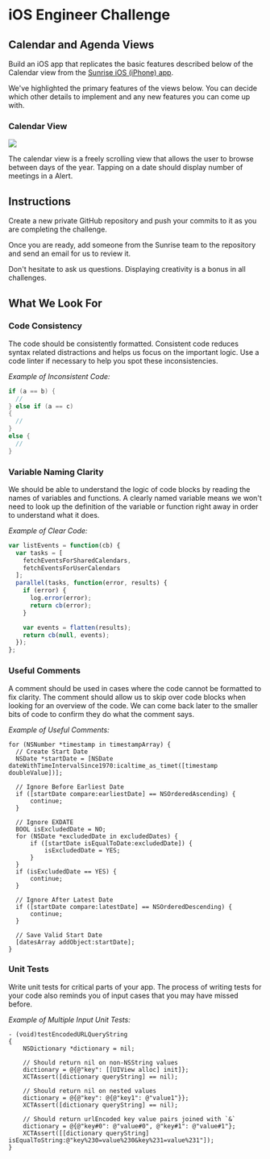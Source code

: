 # iOS Engineer Challenge

## Calendar and Agenda Views

Build an iOS app that replicates the basic features described below of the Calendar view from the [Sunrise iOS (iPhone) app](https://itunes.apple.com/us/app/sunrise-calendar./id599114150?mt=8).

We've highlighted the primary features of the views below. You can decide which other details to implement and any new features you can come up with.

### Calendar View

![](http://cl.ly/image/032R1A0K181e/content)

The calendar view is a freely scrolling view that allows the user to browse between days of the year. Tapping on a date should display number of meetings in a Alert.



## Instructions

Create a new private GitHub repository and push your commits to it as you are completing the challenge.

Once you are ready, add someone from the Sunrise team to the repository and send an email for us to review it.

Don't hesitate to ask us questions. Displaying creativity is a bonus in all challenges.

## What We Look For

### Code Consistency

The code should be consistently formatted. Consistent code reduces syntax related distractions and helps us focus on the important logic. Use a code linter if necessary to help you spot these inconsistencies.

*Example of Inconsistent Code:*

```java
if (a == b) {
  //
} else if (a == c)
{
  //
}
else {
  //
}
```

### Variable Naming Clarity

We should be able to understand the logic of code blocks by reading the names of variables and functions. A clearly named variable means we won't need to look up the definition of the variable or function right away in order to understand what it does.

*Example of Clear Code:*

```js
var listEvents = function(cb) {
  var tasks = [
    fetchEventsForSharedCalendars,
    fetchEventsForUserCalendars
  ];
  parallel(tasks, function(error, results) {
    if (error) {
      log.error(error);
      return cb(error);
    }

    var events = flatten(results);
    return cb(null, events);
  });
};
```

### Useful Comments

A comment should be used in cases where the code cannot be formatted to fix clarity. The comment should allow us to skip over code blocks when looking for an overview of the code. We can come back later to the smaller bits of code to confirm they do what the comment says.

*Example of Useful Comments:*

```objc
for (NSNumber *timestamp in timestampArray) {
  // Create Start Date
  NSDate *startDate = [NSDate dateWithTimeIntervalSince1970:icaltime_as_timet([timestamp doubleValue])];

  // Ignore Before Earliest Date
  if ([startDate compare:earliestDate] == NSOrderedAscending) {
      continue;
  }

  // Ignore EXDATE
  BOOL isExcludedDate = NO;
  for (NSDate *excludedDate in excludedDates) {
      if ([startDate isEqualToDate:excludedDate]) {
          isExcludedDate = YES;
      }
  }
  if (isExcludedDate == YES) {
      continue;
  }

  // Ignore After Latest Date
  if ([startDate compare:latestDate] == NSOrderedDescending) {
      continue;
  }

  // Save Valid Start Date
  [datesArray addObject:startDate];
}
```

### Unit Tests

Write unit tests for critical parts of your app. The process of writing tests for your code also reminds you of input cases that you may have missed before.

*Example of Multiple Input Unit Tests:*

```objc
- (void)testEncodedURLQueryString
{
    NSDictionary *dictionary = nil;

    // Should return nil on non-NSString values
    dictionary = @{@"key": [[UIView alloc] init]};
    XCTAssert([dictionary queryString] == nil);

    // Should return nil on nested values
    dictionary = @{@"key": @{@"key1": @"value1"}};
    XCTAssert([dictionary queryString] == nil);

    // Should return urlEncoded key value pairs joined with `&`
    dictionary = @{@"key#0": @"value#0", @"key#1": @"value#1"};
    XCTAssert([[dictionary queryString] isEqualToString:@"key%230=value%230&key%231=value%231"]);
}
```
